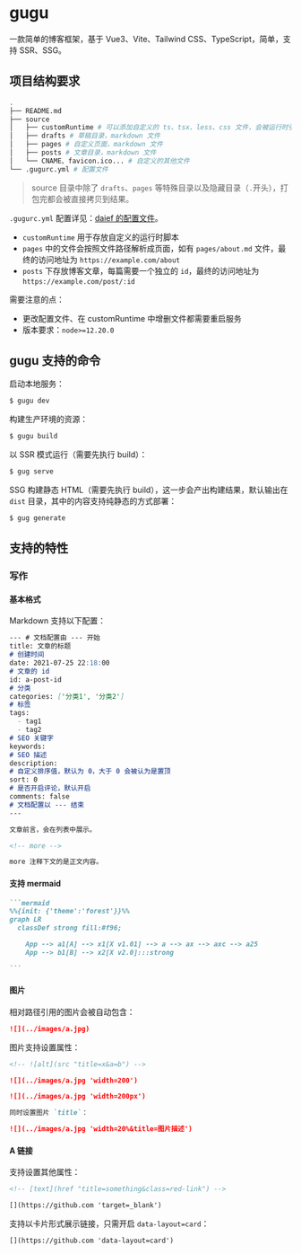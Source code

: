 # gugu

一款简单的博客框架，基于 Vue3、Vite、Tailwind CSS、TypeScript，简单，支持 SSR、SSG。

## 项目结构要求

```bash
.
├── README.md
├── source
│   ├── customRuntime # 可以添加自定义的 ts、tsx、less、css 文件，会被运行时引入
│   ├── drafts # 草稿目录，markdown 文件
│   ├── pages # 自定义页面，markdown 文件
│   ├── posts # 文章目录，markdown 文件
│   └── CNAME、favicon.ico... # 自定义的其他文件
└── .gugurc.yml # 配置文件
```

> source 目录中除了 `drafts`、`pages` 等特殊目录以及隐藏目录（`.`开头），打包完都会被直接拷贝到结果。

`.gugurc.yml` 配置详见：[daief 的配置文件](../../.gugurc.yml)。

- `customRuntime` 用于存放自定义的运行时脚本
- `pages` 中的文件会按照文件路径解析成页面，如有 `pages/about.md` 文件，最终的访问地址为 `https://example.com/about`
- `posts` 下存放博客文章，每篇需要一个独立的 `id`，最终的访问地址为 `https://example.com/post/:id`

需要注意的点：

- 更改配置文件、在 customRuntime 中增删文件都需要重启服务
- 版本要求：`node>=12.20.0`

## gugu 支持的命令

启动本地服务：

```bash
$ gugu dev
```

构建生产环境的资源：

```bash
$ gugu build
```

以 SSR 模式运行（需要先执行 build）：

```bash
$ gug serve
```

SSG 构建静态 HTML（需要先执行 build），这一步会产出构建结果，默认输出在 `dist` 目录，其中的内容支持纯静态的方式部署：

```bash
$ gug generate
```

## 支持的特性

### 写作

#### 基本格式

Markdown 支持以下配置：

```md
--- # 文档配置由 --- 开始
title: 文章的标题
# 创建时间
date: 2021-07-25 22:18:00
# 文章的 id
id: a-post-id
# 分类
categories: ['分类1', '分类2']
# 标签
tags:
  - tag1
  - tag2
# SEO 关键字
keywords:
# SEO 描述
description:
# 自定义排序值，默认为 0，大于 0 会被认为是置顶
sort: 0
# 是否开启评论，默认开启
comments: false
# 文档配置以 --- 结束
---

文章前言，会在列表中展示。

<!-- more -->

more 注释下文的是正文内容。
```

#### 支持 mermaid

````md
```mermaid
%%{init: {'theme':'forest'}}%%
graph LR
  classDef strong fill:#f96;

	App --> a1[A] --> x1[X v1.01] --> a --> ax --> axc --> a25
	App --> b1[B] --> x2[X v2.0]:::strong

```
````

#### 图片

相对路径引用的图片会被自动包含：

```md
![](../images/a.jpg)
```

图片支持设置属性：

```md
<!-- ![alt](src "title=x&a=b") -->

![](../images/a.jpg 'width=200')

![](../images/a.jpg 'width=200px')

同时设置图片 `title`：

![](../images/a.jpg 'width=20%&title=图片描述')
```

#### A 链接

支持设置其他属性：

```md
<!-- [text](href "title=something&class=red-link") -->

[](https://github.com 'target=_blank')
```

支持以卡片形式展示链接，只需开启 `data-layout=card`：

```md
[](https://github.com 'data-layout=card')
```
